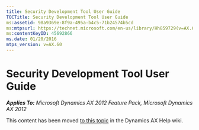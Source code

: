 ```yaml
---
title: Security Development Tool User Guide
TOCTitle: Security Development Tool User Guide
ms:assetid: 98a9369e-8f9a-495a-b4c5-71b24574b5cd
ms:mtpsurl: https://technet.microsoft.com/en-us/library/Hh859729(v=AX.60)
ms:contentKeyID: 45692866
ms.date: 01/20/2016
mtps_version: v=AX.60
---
```


# Security Development Tool User Guide 


_**Applies To:** Microsoft Dynamics AX 2012 Feature Pack, Microsoft Dynamics AX 2012_

This content has been moved [to this topic](https://ax.help.dynamics.com/en/wiki/security-development-tool-user-guide/) in the Dynamics AX Help wiki.

  


